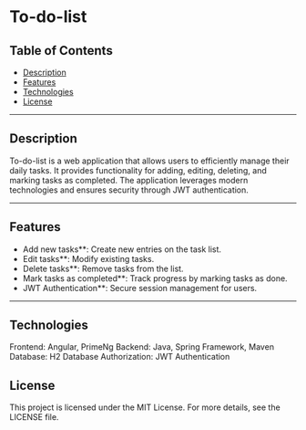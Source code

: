 # To-do-list

## Table of Contents
- [Description](#description)
- [Features](#features)
- [Technologies](#technologies)
- [License](#license)

---

## Description
To-do-list is a web application that allows users to efficiently manage their daily tasks. It provides functionality for adding, editing, deleting, and marking tasks as completed. The application leverages modern technologies and ensures security through JWT authentication.

---

## Features
- Add new tasks**: Create new entries on the task list.  
- Edit tasks**: Modify existing tasks.  
- Delete tasks**: Remove tasks from the list.  
- Mark tasks as completed**: Track progress by marking tasks as done.  
- JWT Authentication**: Secure session management for users.  

---

## Technologies
Frontend: Angular, PrimeNg
Backend: Java, Spring Framework, Maven
Database: H2 Database
Authorization: JWT Authentication

## License
This project is licensed under the MIT License. For more details, see the LICENSE file.
